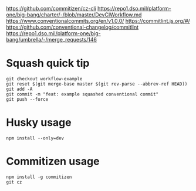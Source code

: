 https://github.com/commitizen/cz-cli
https://repo1.dso.mil/platform-one/big-bang/charter/-/blob/master/DevCIWorkflow.md
https://www.conventionalcommits.org/en/v1.0.0/
https://commitlint.js.org/#/
https://github.com/conventional-changelog/commitlint
https://repo1.dso.mil/platform-one/big-bang/umbrella/-/merge_requests/146

# Squash quick tip
```
git checkout workflow-example
git reset $(git merge-base master $(git rev-parse --abbrev-ref HEAD))
git add -A
git commit -m "feat: example squashed conventional commit"
git push --force
```

# Husky usage
```
npm install --only=dev
```

# Commitizen usage
```
npm install -g commitizen
git cz
```

